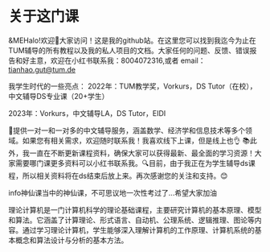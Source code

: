 # 关于这门课
&MEHalo!欢迎👏大家访问！这是我的github站。在这里您可以找到我迄今为止在TUM辅导的所有教程以及我的私人项目的文档。大家任何的问题、反馈、错误报告和好主意，欢迎在小红书联系我：8004072316,或者 email：tianhao.gut@tum.de

我学生时代的一些亮点： 
2022年：TUM教学奖，Vorkurs，DS Tutor（在校），中文辅导DS专业课（20+学生）

2023年：Vorkurs，中文辅导LA，DS Tutor，EIDI

💼提供一对一和一对多的中文辅导服务，涵盖数学、经济学和信息技术等多个领域。如果您有相关需求，欢迎随时联系我！我喜欢线下上课，但是线上也👌 📚此外，我一直在不断更新课程资料，确保大家可以获得最新、最全面的学习资源！大家需要哪门课更多资料可以小红书联系我。🔍目前，由于我正在为学生辅导ds课程，所以相关资料将在ds结束后放上来。再次感谢您的关注和支持。😊

info神仙课当中的神仙课，不可思议地一次性考过了...希望大家加油

理论计算机是一门计算机科学的理论基础课程，主要研究计算机的基本原理、模型和算法。它涵盖了计算理论、形式语言、自动机、公理系统、逻辑推理、图论等内容。通过学习理论计算机，学生能够深入理解计算机的工作原理、计算机系统的基本概念和算法设计与分析的基本方法。
